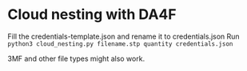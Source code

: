 # Cloud nesting with DA4F


Fill the credentials-template.json and rename it to credentials.json
Run
`python3 cloud_nesting.py filename.stp quantity credentials.json`

3MF and other file types might also work.




